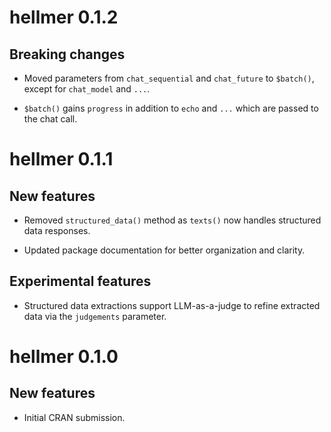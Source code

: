# hellmer 0.1.2

## Breaking changes
* Moved parameters from `chat_sequential` and `chat_future` to `$batch()`, except for `chat_model` and `...`.

* `$batch()` gains `progress` in addition to  `echo` and `...` which are passed to the chat call.

# hellmer 0.1.1

## New features
* Removed `structured_data()` method as `texts()` now handles structured data responses.

* Updated package documentation for better organization and clarity.

## Experimental features
* Structured data extractions support LLM-as-a-judge to refine extracted data via the `judgements` parameter.

# hellmer 0.1.0

## New features
* Initial CRAN submission.
